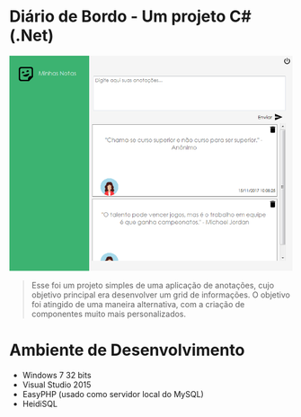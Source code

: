 # Diário de Bordo - Um projeto C# (.Net)

[![N|Solid](https://raw.githubusercontent.com/Haple/Diario-de-Bordo/master/Screenshot.PNG)](https://nodesource.com/products/nsolid)

> Esse foi um projeto simples de uma aplicação de anotações, cujo objetivo principal era desenvolver um grid de informações. O objetivo foi atingido de uma maneira alternativa, com a criação de componentes muito mais personalizados.

# Ambiente de Desenvolvimento

  - Windows 7 32 bits
  - Visual Studio 2015
  - EasyPHP (usado como servidor local do MySQL)
  - HeidiSQL

